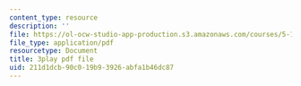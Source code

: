 ```yaml
---
content_type: resource
description: ''
file: https://ol-ocw-studio-app-production.s3.amazonaws.com/courses/5-111sc-principles-of-chemical-science-fall-2014/211d1dcb90c019b93926abfa1b46dc87_awdQqF9CFt0.pdf
file_type: application/pdf
resourcetype: Document
title: 3play pdf file
uid: 211d1dcb-90c0-19b9-3926-abfa1b46dc87
---
```

